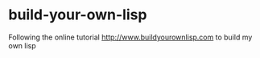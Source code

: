 # build-your-own-lisp
Following the online tutorial http://www.buildyourownlisp.com to build my own lisp
